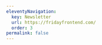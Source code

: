 ```yaml
---
eleventyNavigation:
  key: Newsletter
  url: https://fridayfrontend.com/
  order: 3
permalink: false
---
```

